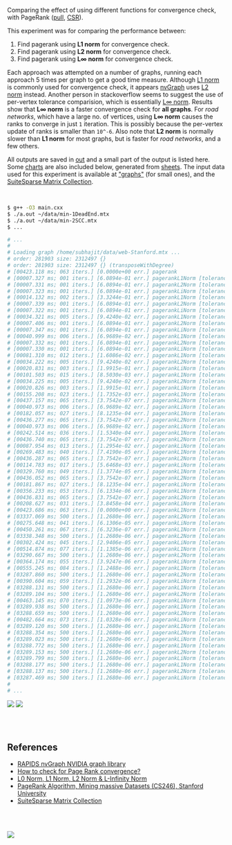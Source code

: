Comparing the effect of using different functions for convergence check, with
PageRank ([pull], [CSR]).

This experiment was for comparing the performance between:
1. Find pagerank using **L1 norm** for convergence check.
2. Find pagerank using **L2 norm** for convergence check.
3. Find pagerank using **L∞ norm** for convergence check.

Each approach was attempted on a number of graphs, running each approach 5
times per graph to get a good time measure. Although [L1 norm] is commonly
used for convergence check, it appears [nvGraph] uses [L2 norm] instead.
Another person in stackoverflow seems to suggest the use of per-vertex tolerance
comparision, which is essentially [L∞ norm]. Results show that **L∞ norm** is
a faster convergence check for **all graphs**. For *road networks*, which have
a large no. of vertices, using **L∞ norm** causes the ranks to converge in
just `1` iteration. This is possibly because the per-vertex update of ranks
is smaller than `10^-6`. Also note that **L2 norm** is normally slower than
**L1 norm** for most graphs, but is faster for *road networks*, and a few others.

All outputs are saved in [out](out/) and a small part of the output is listed
here. Some [charts] are also included below, generated from [sheets]. The input
data used for this experiment is available at ["graphs"] (for small ones), and
the [SuiteSparse Matrix Collection].

<br>

```bash
$ g++ -O3 main.cxx
$ ./a.out ~/data/min-1DeadEnd.mtx
$ ./a.out ~/data/min-2SCC.mtx
$ ...

# ...
#
# Loading graph /home/subhajit/data/web-Stanford.mtx ...
# order: 281903 size: 2312497 {}
# order: 281903 size: 2312497 {} (transposeWithDegree)
# [00423.118 ms; 063 iters.] [0.0000e+00 err.] pagerank
# [00007.327 ms; 001 iters.] [6.0894e-01 err.] pagerankL1Norm [tolerance=1e+00]
# [00007.331 ms; 001 iters.] [6.0894e-01 err.] pagerankL2Norm [tolerance=1e+00]
# [00007.323 ms; 001 iters.] [6.0894e-01 err.] pagerankLiNorm [tolerance=1e+00]
# [00014.132 ms; 002 iters.] [3.3244e-01 err.] pagerankL1Norm [tolerance=5e-01]
# [00007.339 ms; 001 iters.] [6.0894e-01 err.] pagerankL2Norm [tolerance=5e-01]
# [00007.322 ms; 001 iters.] [6.0894e-01 err.] pagerankLiNorm [tolerance=5e-01]
# [00034.321 ms; 005 iters.] [9.4240e-02 err.] pagerankL1Norm [tolerance=1e-01]
# [00007.406 ms; 001 iters.] [6.0894e-01 err.] pagerankL2Norm [tolerance=1e-01]
# [00007.347 ms; 001 iters.] [6.0894e-01 err.] pagerankLiNorm [tolerance=1e-01]
# [00040.999 ms; 006 iters.] [6.9689e-02 err.] pagerankL1Norm [tolerance=5e-02]
# [00007.332 ms; 001 iters.] [6.0894e-01 err.] pagerankL2Norm [tolerance=5e-02]
# [00007.330 ms; 001 iters.] [6.0894e-01 err.] pagerankLiNorm [tolerance=5e-02]
# [00081.310 ms; 012 iters.] [1.6086e-02 err.] pagerankL1Norm [tolerance=1e-02]
# [00034.222 ms; 005 iters.] [9.4240e-02 err.] pagerankL2Norm [tolerance=1e-02]
# [00020.831 ms; 003 iters.] [1.9915e-01 err.] pagerankLiNorm [tolerance=1e-02]
# [00101.503 ms; 015 iters.] [8.5030e-03 err.] pagerankL1Norm [tolerance=5e-03]
# [00034.225 ms; 005 iters.] [9.4240e-02 err.] pagerankL2Norm [tolerance=5e-03]
# [00020.826 ms; 003 iters.] [1.9915e-01 err.] pagerankLiNorm [tolerance=5e-03]
# [00155.208 ms; 023 iters.] [1.7352e-03 err.] pagerankL1Norm [tolerance=1e-03]
# [00437.157 ms; 065 iters.] [3.7542e-07 err.] pagerankL2Norm [tolerance=1e-03]
# [00040.973 ms; 006 iters.] [6.9689e-02 err.] pagerankLiNorm [tolerance=1e-03]
# [00182.057 ms; 027 iters.] [8.1235e-04 err.] pagerankL1Norm [tolerance=5e-04]
# [00436.277 ms; 065 iters.] [3.7542e-07 err.] pagerankL2Norm [tolerance=5e-04]
# [00040.973 ms; 006 iters.] [6.9689e-02 err.] pagerankLiNorm [tolerance=5e-04]
# [00242.514 ms; 036 iters.] [1.5340e-04 err.] pagerankL1Norm [tolerance=1e-04]
# [00436.740 ms; 065 iters.] [3.7542e-07 err.] pagerankL2Norm [tolerance=1e-04]
# [00087.954 ms; 013 iters.] [1.2954e-02 err.] pagerankLiNorm [tolerance=1e-04]
# [00269.483 ms; 040 iters.] [7.4190e-05 err.] pagerankL1Norm [tolerance=5e-05]
# [00436.287 ms; 065 iters.] [3.7542e-07 err.] pagerankL2Norm [tolerance=5e-05]
# [00114.783 ms; 017 iters.] [5.6468e-03 err.] pagerankLiNorm [tolerance=5e-05]
# [00329.760 ms; 049 iters.] [1.3774e-05 err.] pagerankL1Norm [tolerance=1e-05]
# [00436.052 ms; 065 iters.] [3.7542e-07 err.] pagerankL2Norm [tolerance=1e-05]
# [00181.867 ms; 027 iters.] [8.1235e-04 err.] pagerankLiNorm [tolerance=1e-05]
# [00356.233 ms; 053 iters.] [6.1334e-06 err.] pagerankL1Norm [tolerance=5e-06]
# [00436.831 ms; 065 iters.] [3.7542e-07 err.] pagerankL2Norm [tolerance=5e-06]
# [00208.627 ms; 031 iters.] [3.8458e-04 err.] pagerankLiNorm [tolerance=5e-06]
# [00423.686 ms; 063 iters.] [0.0000e+00 err.] pagerankL1Norm [tolerance=1e-06]
# [03337.069 ms; 500 iters.] [1.2680e-06 err.] pagerankL2Norm [tolerance=1e-06]
# [00275.648 ms; 041 iters.] [6.1306e-05 err.] pagerankLiNorm [tolerance=1e-06]
# [00450.261 ms; 067 iters.] [6.3236e-07 err.] pagerankL1Norm [tolerance=5e-07]
# [03338.348 ms; 500 iters.] [1.2680e-06 err.] pagerankL2Norm [tolerance=5e-07]
# [00302.424 ms; 045 iters.] [2.9406e-05 err.] pagerankLiNorm [tolerance=5e-07]
# [00514.874 ms; 077 iters.] [1.1385e-06 err.] pagerankL1Norm [tolerance=1e-07]
# [03290.667 ms; 500 iters.] [1.2680e-06 err.] pagerankL2Norm [tolerance=1e-07]
# [00364.174 ms; 055 iters.] [3.9247e-06 err.] pagerankLiNorm [tolerance=1e-07]
# [00555.245 ms; 084 iters.] [1.2488e-06 err.] pagerankL1Norm [tolerance=5e-08]
# [03287.860 ms; 500 iters.] [1.2680e-06 err.] pagerankL2Norm [tolerance=5e-08]
# [00390.604 ms; 059 iters.] [1.2932e-06 err.] pagerankLiNorm [tolerance=5e-08]
# [03288.131 ms; 500 iters.] [1.2680e-06 err.] pagerankL1Norm [tolerance=1e-08]
# [03289.104 ms; 500 iters.] [1.2680e-06 err.] pagerankL2Norm [tolerance=1e-08]
# [00463.145 ms; 070 iters.] [1.0973e-06 err.] pagerankLiNorm [tolerance=1e-08]
# [03289.938 ms; 500 iters.] [1.2680e-06 err.] pagerankL1Norm [tolerance=5e-09]
# [03288.659 ms; 500 iters.] [1.2680e-06 err.] pagerankL2Norm [tolerance=5e-09]
# [00482.664 ms; 073 iters.] [1.0328e-06 err.] pagerankLiNorm [tolerance=5e-09]
# [03289.120 ms; 500 iters.] [1.2680e-06 err.] pagerankL1Norm [tolerance=1e-09]
# [03288.354 ms; 500 iters.] [1.2680e-06 err.] pagerankL2Norm [tolerance=1e-09]
# [03289.023 ms; 500 iters.] [1.2680e-06 err.] pagerankLiNorm [tolerance=1e-09]
# [03288.772 ms; 500 iters.] [1.2680e-06 err.] pagerankL1Norm [tolerance=5e-10]
# [03289.153 ms; 500 iters.] [1.2680e-06 err.] pagerankL2Norm [tolerance=5e-10]
# [03289.799 ms; 500 iters.] [1.2680e-06 err.] pagerankLiNorm [tolerance=5e-10]
# [03288.177 ms; 500 iters.] [1.2680e-06 err.] pagerankL1Norm [tolerance=1e-10]
# [03288.137 ms; 500 iters.] [1.2680e-06 err.] pagerankL2Norm [tolerance=1e-10]
# [03287.469 ms; 500 iters.] [1.2680e-06 err.] pagerankLiNorm [tolerance=1e-10]
#
# ...
```

[![](https://i.imgur.com/f3OhDzO.gif)][sheets]
[![](https://i.imgur.com/TJFfxtM.gif)][sheets]

<br>
<br>


## References

- [RAPIDS nvGraph NVIDIA graph library][nvGraph]
- [How to check for Page Rank convergence?][L∞ norm]
- [L0 Norm, L1 Norm, L2 Norm & L-Infinity Norm](https://montjoile.medium.com/l0-norm-l1-norm-l2-norm-l-infinity-norm-7a7d18a4f40c)
- [PageRank Algorithm, Mining massive Datasets (CS246), Stanford University](http://snap.stanford.edu/class/cs246-videos-2019/lec9_190205-cs246-720.mp4)
- [SuiteSparse Matrix Collection]

<br>
<br>

[![](https://i.imgur.com/p8R1WIk.jpg)](https://www.youtube.com/watch?v=04Uv44DRJAU)

[pull]: https://github.com/puzzlef/pagerank-push-vs-pull
[CSR]: https://github.com/puzzlef/pagerank-class-vs-csr
[nvGraph]: https://github.com/rapidsai/nvgraph
[L1 norm]: https://github.com/rapidsai/nvgraph/blob/main/cpp/src/pagerank.cu#L154
[L2 norm]: https://github.com/rapidsai/nvgraph/blob/main/cpp/src/pagerank.cu#L149
[L∞ norm]: https://stackoverflow.com/a/29321153/1413259
[charts]: https://photos.app.goo.gl/WpPKW5ZRj8qHJkPN8
[sheets]: https://docs.google.com/spreadsheets/d/1TpoKE-WkbKvnym5zvm4-0CL-n5nRkxQkSM7f9qFKeLo/edit?usp=sharing
["graphs"]: https://github.com/puzzlef/graphs
[SuiteSparse Matrix Collection]: https://suitesparse-collection-website.herokuapp.com
